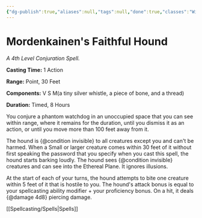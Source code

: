 ```yaml
---
{"dg-publish":true,"aliases":null,"tags":null,"done":true,"classes":"Wizard, Artificer,","spellLevel":4,"school":"Conjuration","source":"PHB","permalink":"/spells/mordenkainen-s-faithful-hound/","dgHomeLink":false,"dgPassFrontmatter":true}
---
```


# Mordenkainen's Faithful Hound
*A 4th Level Conjuration Spell.*

**Casting Time:** 1 Action

**Range:** Point, 30 Feet

**Components:** V S M(a tiny silver whistle, a piece of bone, and a thread)

**Duration:** Timed, 8 Hours

You conjure a phantom watchdog in an unoccupied space that you can see within range, where it remains for the duration, until you dismiss it as an action, or until you move more than 100 feet away from it.



The hound is {@condition invisible} to all creatures except you and can't be harmed. When a Small or larger creature comes within 30 feet of it without first speaking the password that you specify when you cast this spell, the hound starts barking loudly. The hound sees {@condition invisible} creatures and can see into the Ethereal Plane. It ignores illusions.



At the start of each of your turns, the hound attempts to bite one creature within 5 feet of it that is hostile to you. The hound's attack bonus is equal to your spellcasting ability modifier + your proficiency bonus. On a hit, it deals {@damage 4d8} piercing damage.

[[Spellcasting/Spells|Spells]]